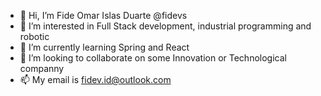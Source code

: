 - 👋 Hi, I’m Fide Omar Islas Duarte @fidevs
- 👀 I’m interested in Full Stack development, industrial programming and robotic
- 🌱 I’m currently learning Spring and React
- 💞️ I’m looking to collaborate on some Innovation or Technological companny
- 📫 My email is fidev.id@outlook.com

<!---
fidevs/fidevs is a ✨ special ✨ repository because its `README.md` (this file) appears on your GitHub profile.
You can click the Preview link to take a look at your changes.
--->
